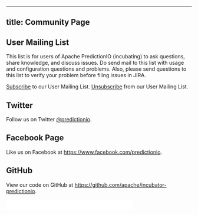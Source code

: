 <!--
Licensed to the Apache Software Foundation (ASF) under one or more
contributor license agreements.  See the NOTICE file distributed with
this work for additional information regarding copyright ownership.
The ASF licenses this file to You under the Apache License, Version 2.0
(the "License"); you may not use this file except in compliance with
the License.  You may obtain a copy of the License at

    http://www.apache.org/licenses/LICENSE-2.0

Unless required by applicable law or agreed to in writing, software
distributed under the License is distributed on an "AS IS" BASIS,
WITHOUT WARRANTIES OR CONDITIONS OF ANY KIND, either express or implied.
See the License for the specific language governing permissions and
limitations under the License.
-->

---
title: Community Page
---

## User Mailing List

This list is for users of Apache PredictionIO (incubating) to ask questions,
share knowledge, and discuss issues. Do send mail to this list with usage and
configuration questions and problems. Also, please send questions to this list
to verify your problem before filing issues in JIRA.

[Subscribe](mailto:user-subscribe@predictionio.incubator.apache.org) to our User Mailing List.
[Unsubscribe](mailto:user-unsubscribe@predictionio.incubator.apache.org) from our User Mailing List.

## Twitter

Follow us on Twitter [@predictionio](https://twitter.com/PredictionIO).

## Facebook Page

Like us on Facebook at https://www.facebook.com/predictionio.

## GitHub

View our code on GitHub at https://github.com/apache/incubator-predictionio.

<iframe src="/github/?user=apache&repo=incubator-predictionio&type=fork&count=true&size=large" allowtransparency="true" frameborder="0" scrolling="0" width="170" height="30"></iframe>
<iframe src="/github/?user=apache&repo=incubator-predictionio&type=watch&count=true&size=large" allowtransparency="true" frameborder="0" scrolling="0" width="170" height="30"></iframe>
